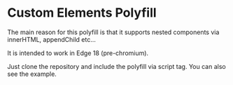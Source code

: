 # Custom Elements Polyfill

The main reason for this polyfill is that it supports nested components via innerHTML, appendChild etc...

It is intended to work in Edge 18 (pre-chromium).

Just clone the repository and include the polyfill via script tag. You can also see the example.

